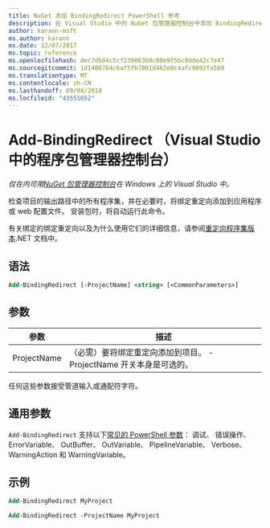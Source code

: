 ```yaml
---
title: NuGet 添加 BindingRedirect PowerShell 参考
description: 在 Visual Studio 中的 NuGet 包管理器控制台中添加 BindingRedirect PowerShell 命令参考。
author: karann-msft
ms.author: karann
ms.date: 12/07/2017
ms.topic: reference
ms.openlocfilehash: dec7db04c5cf239863b9c00e9f5bc0dde42c7e47
ms.sourcegitcommit: 1d1406764c6af5fb7801d462e0c4afc9092fa569
ms.translationtype: MT
ms.contentlocale: zh-CN
ms.lasthandoff: 09/04/2018
ms.locfileid: "43551652"
---
```

# <a name="add-bindingredirect-package-manager-console-in-visual-studio"></a>Add-BindingRedirect （Visual Studio 中的程序包管理器控制台）

*仅在内可用[NuGet 包管理器控制台](package-manager-console.md)在 Windows 上的 Visual Studio 中。*

检查项目的输出路径中的所有程序集，并在必要时，将绑定重定向添加到应用程序或 web 配置文件。 安装包时，将自动运行此命令。

有关绑定的绑定重定向以及为什么使用它们的详细信息，请参阅[重定向程序集版本](/dotnet/framework/configure-apps/redirect-assembly-versions).NET 文档中。

## <a name="syntax"></a>语法

```ps
Add-BindingRedirect [-ProjectName] <string> [<CommonParameters>]
```

## <a name="parameters"></a>参数

| 参数 | 描述 |
| --- | --- |
| ProjectName | （必需）要将绑定重定向添加到项目。 -ProjectName 开关本身是可选的。 |

任何这些参数接受管道输入或通配符字符。

## <a name="common-parameters"></a>通用参数

`Add-BindingRedirect` 支持以下[常见的 PowerShell 参数](http://go.microsoft.com/fwlink/?LinkID=113216)： 调试、 错误操作、 ErrorVariable、 OutBuffer、 OutVariable、 PipelineVariable、 Verbose、 WarningAction 和 WarningVariable。

## <a name="examples"></a>示例

```ps
Add-BindingRedirect MyProject

Add-BindingRedirect -ProjectName MyProject
```